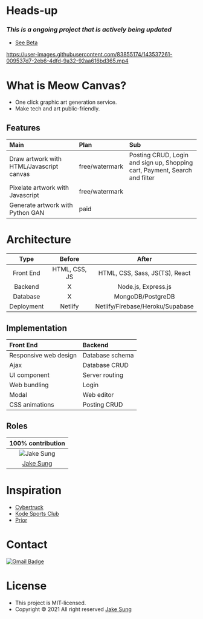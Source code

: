 # Heads-up
### *This is a ongoing project that is actively being updated*

- [See Beta](https://meowcanvas.netlify.app/)

https://user-images.githubusercontent.com/83855174/143537261-009537d7-2eb6-4dfd-9a32-92aa616bd365.mp4
  
# What is Meow Canvas?
- One click graphic art generation service. 
- Make tech and art public-friendly.

## Features
|Main|Plan|Sub|
|:---|:--|:---|
|Draw artwork with HTML/Javascript canvas|free/watermark|Posting CRUD, Login and sign up, Shopping cart, Payment, Search and filter|
|Pixelate artwork with Javascript|free/watermark
|Generate artwork with Python GAN|paid

# Architecture
|Type|Before|After|
|:-----:|:----:|:---:|
|Front End|HTML, CSS, JS|HTML, CSS, Sass, JS(TS), React|
|Backend|X              |Node.js, Express.js|
|Database|X             |MongoDB/PostgreDB|
|Deployment|Netlify     |Netlify/Firebase/Heroku/Supabase|

## Implementation
|Front End|Backend|
|:--------|:------|
|Responsive web design|Database schema| 
|Ajax|Database CRUD|
|UI component|Server routing|
|Web bundling|Login|
|Modal|Web editor|
|CSS animations|Posting CRUD|

## Roles 
|100% contribution|
|:-------:|
|<img src="https://github.com/developerasun.png?size=200" alt="Jake Sung"/>|
|<a href="https://github.com/developerasun">Jake Sung</a>|

# Inspiration
- [Cybertruck](https://bruno-simon.com/#cybertruck)
- [Kode Sports Club](https://www.kodeclubs.com/)
- [Prior](https://prior.co.jp/discover/en)

# Contact
[![Gmail Badge](https://img.shields.io/badge/Gmail-d14836?style=flat-square&logo=Gmail&logoColor=white&link=mailto:designerasun@gmail.com)](mailto:designerasun@gmail.com)

# License 
- This project is MIT-licensed.
- Copyright © 2021 All right reserved [Jake Sung](https://github.com/developerasun) 


